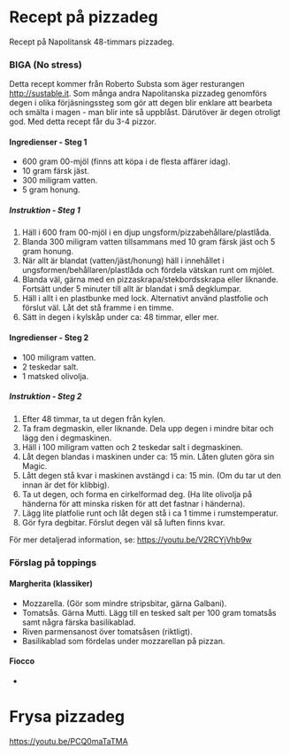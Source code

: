 # Recept på pizzadeg 
Recept på Napolitansk 48-timmars pizzadeg.

### BIGA (No stress)
Detta recept kommer från Roberto Substa som äger resturangen http://sustable.it.
Som många andra Napolitanska pizzadeg genomförs degen i olika förjäsningssteg som gör att degen blir enklare att bearbeta och smälta i magen - man blir inte så uppblåst. Därutöver är degen otroligt god.
Med detta recept får du 3-4 pizzor. 

#### Ingredienser - Steg 1
- 600 gram 00-mjöl (finns att köpa i de flesta affärer idag).
- 10 gram färsk jäst.
- 300 miligram vatten.
- 5 gram honung.

##### Instruktion - Steg 1
1. Häll i 600 fram 00-mjöl i en djup ungsform/pizzabehållare/plastlåda.
2. Blanda 300 miligram vatten tillsammans med 10 gram färsk jäst och 5 gram honung.
3. När allt är blandat (vatten/jäst/honung) häll i innehållet i ungsformen/behållaren/plastlåda och fördela vätskan runt om mjölet.
4. Blanda väl, gärna med en pizzaskrapa/stekbordsskrapa eller liknande. Fortsätt under 5 minuter till allt är blandat i små degklumpar.
5. Häll i allt i en plastbunke med lock. Alternativt använd plastfolie och förslut väl. Låt det stå framme i en timme.
6. Sätt in degen i kylskåp under ca: 48 timmar, eller mer.

#### Ingredienser - Steg 2
- 100 miligram vatten.
- 2 teskedar salt.
- 1 matsked olivolja.

##### Instruktion - Steg 2
1. Efter 48 timmar, ta ut degen från kylen.
2. Ta fram degmaskin, eller liknande. Dela upp degen i mindre bitar och lägg den i degmaskinen.
3. Häll i 100 miligram vatten och 2 teskedar salt i degmaskinen.
4. Låt degen blandas i maskinen under ca: 15 min. Låten gluten göra sin Magic.
5. Lått degen stå kvar i maskinen avstängd i ca: 15 min. (Om du tar ut den innan är det för klibbig).
6. Ta ut degen, och forma en cirkelformad deg. (Ha lite olivolja på händerna för att minska risken för att det fastnar i händerna). 
7. Lägg lite platfolie runt och låt degen stå i ca 1 timme i rumstemperatur.
8. Gör fyra degbitar. Förslut degen väl så luften finns kvar.
 
För mer detaljerad information, se: https://youtu.be/V2RCYjVhb9w 

 ### Förslag på toppings
 
 #### Margherita (klassiker)
 - Mozzarella. (Gör som mindre stripsbitar, gärna Galbani).
 - Tomatsås. Gärna Mutti. Lägg till en tesked salt per 100 gram tomatsås samt några färska basilikablad.
 - Riven parmensanost över tomatsåsen (riktligt).
 - Basilikablad som fördelas under mozzarellan på pizzan.
 
 #### Fiocco
 - 

# Frysa pizzadeg
https://youtu.be/PCQ0maTaTMA

